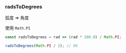 ### radsToDegrees

弧度 => 角度

使用 `Math.PI`

```js
const radsToDegrees = rad => (rad * 180.0) / Math.PI;
```

```js
radsToDegrees(Math.PI / 2); // 90
```
